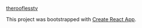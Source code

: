 [therooflesstv](https://www.twitch.tv/therooflesstv)

This project was bootstrapped with [Create React App](https://github.com/facebook/create-react-app).
